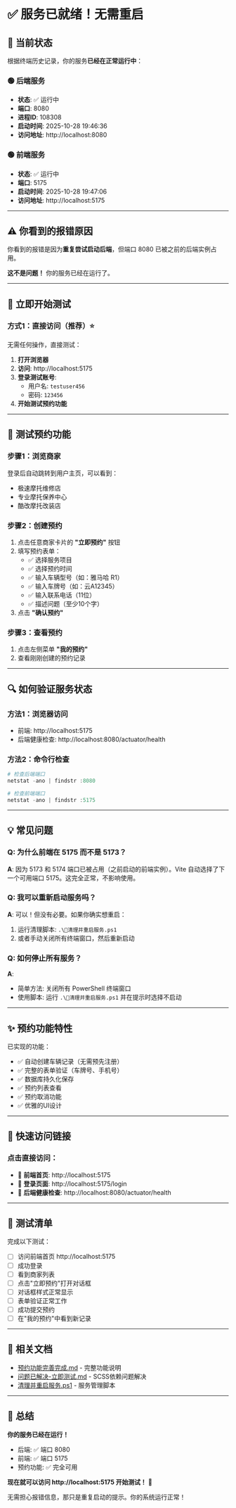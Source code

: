 # ✅ 服务已就绪！无需重启

## 🎯 当前状态

根据终端历史记录，你的服务**已经在正常运行中**：

### 🟢 后端服务
- **状态**: ✅ 运行中
- **端口**: 8080
- **进程ID**: 108308
- **启动时间**: 2025-10-28 19:46:36
- **访问地址**: http://localhost:8080

### 🟢 前端服务
- **状态**: ✅ 运行中
- **端口**: 5175
- **启动时间**: 2025-10-28 19:47:06
- **访问地址**: http://localhost:5175

---

## ⚠️ 你看到的报错原因

你看到的报错是因为**重复尝试启动后端**，但端口 8080 已被之前的后端实例占用。

**这不是问题！** 你的服务已经在运行了。

---

## 🚀 立即开始测试

### 方式1：直接访问（推荐）⭐

无需任何操作，直接测试：

1. **打开浏览器**
2. **访问**: http://localhost:5175
3. **登录测试账号**:
   - 用户名: `testuser456`
   - 密码: `123456`
4. **开始测试预约功能**

---

## 🧪 测试预约功能

### 步骤1：浏览商家
登录后自动跳转到用户主页，可以看到：
- 极速摩托维修店
- 专业摩托保养中心
- 酷改摩托改装店

### 步骤2：创建预约
1. 点击任意商家卡片的 **"立即预约"** 按钮
2. 填写预约表单：
   - ✅ 选择服务项目
   - ✅ 选择预约时间
   - ✅ 输入车辆型号（如：雅马哈 R1）
   - ✅ 输入车牌号（如：云A12345）
   - ✅ 输入联系电话（11位）
   - ✅ 描述问题（至少10个字）
3. 点击 **"确认预约"**

### 步骤3：查看预约
1. 点击左侧菜单 **"我的预约"**
2. 查看刚刚创建的预约记录

---

## 🔍 如何验证服务状态

### 方法1：浏览器访问
- 前端: http://localhost:5175
- 后端健康检查: http://localhost:8080/actuator/health

### 方法2：命令行检查
```powershell
# 检查后端端口
netstat -ano | findstr :8080

# 检查前端端口
netstat -ano | findstr :5175
```

---

## 💡 常见问题

### Q: 为什么前端在 5175 而不是 5173？
**A**: 因为 5173 和 5174 端口已被占用（之前启动的前端实例）。Vite 自动选择了下一个可用端口 5175。这完全正常，不影响使用。

### Q: 我可以重新启动服务吗？
**A**: 可以！但没有必要。如果你确实想重启：
1. 运行清理脚本: `.\🔄清理并重启服务.ps1`
2. 或者手动关闭所有终端窗口，然后重新启动

### Q: 如何停止所有服务？
**A**: 
- 简单方法: 关闭所有 PowerShell 终端窗口
- 使用脚本: 运行 `.\🔄清理并重启服务.ps1` 并在提示时选择不启动

---

## ✨ 预约功能特性

已实现的功能：
- ✅ 自动创建车辆记录（无需预先注册）
- ✅ 完整的表单验证（车牌号、手机号）
- ✅ 数据库持久化保存
- ✅ 预约列表查看
- ✅ 预约取消功能
- ✅ 优雅的UI设计

---

## 📱 快速访问链接

### 点击直接访问：
- 🎨 **前端首页**: http://localhost:5175
- 🔐 **登录页面**: http://localhost:5175/login
- 🔧 **后端健康检查**: http://localhost:8080/actuator/health

---

## 🎊 测试清单

完成以下测试：

- [ ] 访问前端首页 http://localhost:5175
- [ ] 成功登录
- [ ] 看到商家列表
- [ ] 点击"立即预约"打开对话框
- [ ] 对话框样式正常显示
- [ ] 表单验证正常工作
- [ ] 成功提交预约
- [ ] 在"我的预约"中看到新记录

---

## 📖 相关文档

- [预约功能完善完成.md](./✅预约功能完善完成.md) - 完整功能说明
- [问题已解决-立即测试.md](./✅问题已解决-立即测试.md) - SCSS依赖问题解决
- [清理并重启服务.ps1](./🔄清理并重启服务.ps1) - 服务管理脚本

---

## 🎉 总结

**你的服务已经在运行！**

- 后端: ✅ 端口 8080
- 前端: ✅ 端口 5175
- 预约功能: ✅ 完全可用

**现在就可以访问 http://localhost:5175 开始测试！** 🚀

无需担心报错信息，那只是重复启动的提示。你的系统运行正常！





